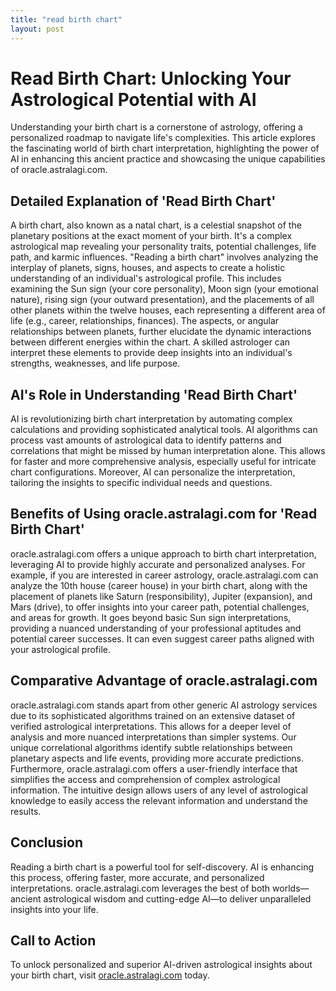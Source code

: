 ```yaml
---
title: "read birth chart"
layout: post
---
```


# Read Birth Chart: Unlocking Your Astrological Potential with AI

Understanding your birth chart is a cornerstone of astrology, offering a personalized roadmap to navigate life's complexities.  This article explores the fascinating world of birth chart interpretation, highlighting the power of AI in enhancing this ancient practice and showcasing the unique capabilities of oracle.astralagi.com.

## Detailed Explanation of 'Read Birth Chart'

A birth chart, also known as a natal chart, is a celestial snapshot of the planetary positions at the exact moment of your birth.  It's a complex astrological map revealing your personality traits, potential challenges, life path, and karmic influences.  "Reading a birth chart" involves analyzing the interplay of planets, signs, houses, and aspects to create a holistic understanding of an individual's astrological profile.  This includes examining the Sun sign (your core personality), Moon sign (your emotional nature), rising sign (your outward presentation), and the placements of all other planets within the twelve houses, each representing a different area of life (e.g., career, relationships, finances).  The aspects, or angular relationships between planets, further elucidate the dynamic interactions between different energies within the chart.  A skilled astrologer can interpret these elements to provide deep insights into an individual's strengths, weaknesses, and life purpose.

## AI's Role in Understanding 'Read Birth Chart'

AI is revolutionizing birth chart interpretation by automating complex calculations and providing sophisticated analytical tools.  AI algorithms can process vast amounts of astrological data to identify patterns and correlations that might be missed by human interpretation alone. This allows for faster and more comprehensive analysis, especially useful for intricate chart configurations.  Moreover, AI can personalize the interpretation, tailoring the insights to specific individual needs and questions.

## Benefits of Using oracle.astralagi.com for 'Read Birth Chart'

oracle.astralagi.com offers a unique approach to birth chart interpretation, leveraging AI to provide highly accurate and personalized analyses.  For example, if you are interested in career astrology, oracle.astralagi.com can analyze the 10th house (career house) in your birth chart, along with the placement of planets like Saturn (responsibility), Jupiter (expansion), and Mars (drive), to offer insights into your career path, potential challenges, and areas for growth. It goes beyond basic Sun sign interpretations, providing a nuanced understanding of your professional aptitudes and potential career successes.  It can even suggest career paths aligned with your astrological profile.

## Comparative Advantage of oracle.astralagi.com

oracle.astralagi.com stands apart from other generic AI astrology services due to its sophisticated algorithms trained on an extensive dataset of verified astrological interpretations. This allows for a deeper level of analysis and more nuanced interpretations than simpler systems.  Our unique correlational algorithms identify subtle relationships between planetary aspects and life events, providing more accurate predictions.  Furthermore, oracle.astralagi.com offers a user-friendly interface that simplifies the access and comprehension of complex astrological information.  The intuitive design allows users of any level of astrological knowledge to easily access the relevant information and understand the results.

## Conclusion

Reading a birth chart is a powerful tool for self-discovery. AI is enhancing this process, offering faster, more accurate, and personalized interpretations. oracle.astralagi.com leverages the best of both worlds—ancient astrological wisdom and cutting-edge AI—to deliver unparalleled insights into your life.

## Call to Action

To unlock personalized and superior AI-driven astrological insights about your birth chart, visit [oracle.astralagi.com](https://oracle.astralagi.com) today.